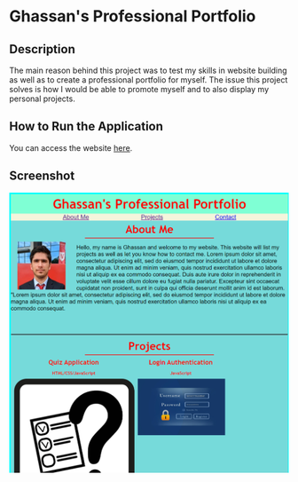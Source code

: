 # Ghassan's Professional Portfolio

## Description
The main reason behind this project was to test my skills in website building as well as to create a professional portfolio for myself. The issue this project solves is how I would be able to promote myself and to also display my personal projects.

## How to Run the Application
You can access the website <a href="https://ghassanalassadi.github.io/ghassan-professional-portfolio/" target="_blank">here</a>.

## Screenshot
<img src="assets/images/website.png">

